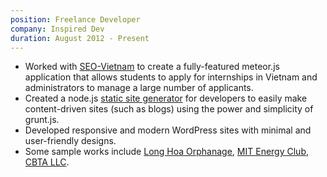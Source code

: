 ```yaml
---
position: Freelance Developer
company: Inspired Dev
duration: August 2012 - Present
---
```


- Worked with [SEO-Vietnam](http://seo-vietnam.org) to create a fully-featured meteor.js application that allows students to apply for internships in Vietnam and administrators to manage a large number of applicants.
- Created a node.js [static site generator](https://github.com/tnguyen14/tobiko) for developers to easily make content-driven sites (such as blogs) using the power and simplicity of grunt.js.
- Developed responsive and modern WordPress sites with minimal and user-friendly designs.
- Some sample works include [Long Hoa Orphanage](http://tinhnguyenlonghoa.org), [MIT Energy Club](http://websitestaging.com/mitec), [CBTA LLC](http://cbtallc.com).